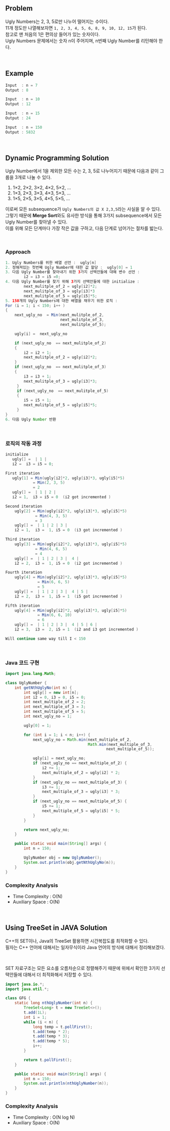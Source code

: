 ## Problem

Ugly Numbers는 2, 3, 5로만 나누어 떨어지는 수이다.  
11개 정도만 나열해보자면 `1, 2, 3, 4, 5, 6, 8, 9, 10, 12, 15`가 된다.  
참고로 맨 처음의 1은 편의상 들어가 있는 숫자이다.  
Ugly Numbers 문제에서는 숫자 n이 주어지며, n번째 Ugly Number를 리턴해야 한다.

</br>

## Example

```java
Input  : n = 7
Output : 8

Input  : n = 10
Output : 12

Input  : n = 15
Output : 24

Input  : n = 150
Output : 5832
```

</br>

## Dynamic Programming Solution

Ugly Number에서 1을 제외한 모든 수는 2, 3, 5로 나누어지기 때문에 다음과 같이 그룹을 3개로 나눌 수 있다.

1. 1×2, 2×2, 3×2, 4×2, 5×2, …
2. 1×3, 2×3, 3×3, 4×3, 5×3, …
3. 1×5, 2×5, 3×5, 4×5, 5×5, …

이로써 모든 subsequence가 `Ugly Numbers의 값 X 2,3,5`라는 사실을 알 수 있다.  
그렇기 때문에 **Merge Sort**와도 유사한 방식을 통해 3가지 subsequence에서 모든 Ugly Number를 찾아낼 수 있다.  
이를 위해 모든 단계마다 가장 작은 값을 구하고, 다음 단계로 넘어가는 절차를 밟는다.

</br>

### Approach

```java
1. Ugly Numbers를 위한 배열 선언 :  ugly[n]
2. 정해져있는 첫번째 Ugly Number에 대한 값 할당 :  ugly[0] = 1
3. 다음 Ugly Number를 찾아내기 위한 3가지 선택안들에 대해 변수 선언 :
        i2 = i3 = i5 =0;
4. 다음 Ugly Number를 찾기 위해 3가지 선택안들에 대한 initialize :
        next_mulitple_of_2 = ugly[i2]*2;
        next_mulitple_of_3 = ugly[i3]*3
        next_mulitple_of_5 = ugly[i5]*5;
5. 150개의 Ugly Numbers에 대한 배열을 채우기 위한 로직 :
For (i = 1; i < 150; i++ )
{
    next_ugly_no  = Min(next_mulitple_of_2,
                        next_mulitple_of_3,
                        next_mulitple_of_5);

    ugly[i] =  next_ugly_no

    if (next_ugly_no  == next_mulitple_of_2)
    {
        i2 = i2 + 1;
        next_mulitple_of_2 = ugly[i2]*2;
    }
    if (next_ugly_no  == next_mulitple_of_3)
    {
        i3 = i3 + 1;
        next_mulitple_of_3 = ugly[i3]*3;
     }
     if (next_ugly_no  == next_mulitple_of_5)
     {
        i5 = i5 + 1;
        next_mulitple_of_5 = ugly[i5]*5;
     }
}
6. 다음 Ugly Number 반환
```

</br>

### 로직의 작동 과정

```java
initialize
   ugly[] =  | 1 |
   i2 =  i3 = i5 = 0;

First iteration
   ugly[1] = Min(ugly[i2]*2, ugly[i3]*3, ugly[i5]*5)
            = Min(2, 3, 5)
            = 2
   ugly[] =  | 1 | 2 |
   i2 = 1,  i3 = i5 = 0  (i2 got incremented )

Second iteration
    ugly[2] = Min(ugly[i2]*2, ugly[i3]*3, ugly[i5]*5)
             = Min(4, 3, 5)
             = 3
    ugly[] =  | 1 | 2 | 3 |
    i2 = 1,  i3 =  1, i5 = 0  (i3 got incremented )

Third iteration
    ugly[3] = Min(ugly[i2]*2, ugly[i3]*3, ugly[i5]*5)
             = Min(4, 6, 5)
             = 4
    ugly[] =  | 1 | 2 | 3 |  4 |
    i2 = 2,  i3 =  1, i5 = 0  (i2 got incremented )

Fourth iteration
    ugly[4] = Min(ugly[i2]*2, ugly[i3]*3, ugly[i5]*5)
              = Min(6, 6, 5)
              = 5
    ugly[] =  | 1 | 2 | 3 |  4 | 5 |
    i2 = 2,  i3 =  1, i5 = 1  (i5 got incremented )

Fifth iteration
    ugly[4] = Min(ugly[i2]*2, ugly[i3]*3, ugly[i5]*5)
              = Min(6, 6, 10)
              = 6
    ugly[] =  | 1 | 2 | 3 |  4 | 5 | 6 |
    i2 = 3,  i3 =  2, i5 = 1  (i2 and i3 got incremented )

Will continue same way till I < 150
```

</br>

### Java 코드 구현

```java
import java.lang.Math;

class UglyNumber {
    int getNthUglyNo(int n) {
        int ugly[] = new int[n];
        int i2 = 0, i3 = 0, i5 = 0;
        int next_multiple_of_2 = 2;
        int next_multiple_of_3 = 3;
        int next_multiple_of_5 = 5;
        int next_ugly_no = 1;

        ugly[0] = 1;

        for (int i = 1; i < n; i++) {
            next_ugly_no = Math.min(next_multiple_of_2,
                                    Math.min(next_multiple_of_3,
                                            next_multiple_of_5));

            ugly[i] = next_ugly_no;
            if (next_ugly_no == next_multiple_of_2) {
                i2 += 1;
                next_multiple_of_2 = ugly[i2] * 2;
            }
            if (next_ugly_no == next_multiple_of_3) {
                i3 += 1;
                next_multiple_of_3 = ugly[i3] * 3;
            }
            if (next_ugly_no == next_multiple_of_5) {
                i5 += 1;
                next_multiple_of_5 = ugly[i5] * 5;
            }
        }

        return next_ugly_no;
    }

    public static void main(String[] args) {
        int n = 150;

        UglyNumber obj = new UglyNumber();
        System.out.println(obj.getNthUglyNo(n));
    }
}
```

### Complexity Analysis

- Time Complexity : O(N)
- Auxiliary Space : O(N)

</br>

## Using TreeSet in JAVA Solution

C++의 SET이나, Java의 TreeSet 활용하면 시간복잡도를 최적화할 수 있다.  
필자는 C++ 언어에 대해서는 일자무식이라 Java 언어의 방식에 대해서 정리해보겠다.

</br>

SET 자료구조는 모든 요소를 오름차순으로 정렬해주기 때문에 위에서 확인한 3가지 선택안들에 대해서 더 최적화해서 저장할 수 있다.

```java
import java.io.*;
import java.util.*;

class GFG {
    static long nthUglyNumber(int n) {
        TreeSet<Long> t = new TreeSet<>();
        t.add(1L);
        int i = 1;
        while (i < n) {
            long temp = t.pollFirst();
            t.add(temp * 2);
            t.add(temp * 3);
            t.add(temp * 5);
            i++;
        }

        return t.pollFirst();
    }

    public static void main(String[] args) {
        int n = 150;
        System.out.println(nthUglyNumber(n));
    }
}
```

### Complexity Analysis

- Time Complexity : O(N log N)
- Auxiliary Space : O(N)
